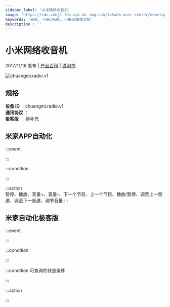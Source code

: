 ```yaml
---
sidebar_label: '小米网络收音机'
image: 'https://cdn.cnbj1.fds.api.mi-img.com/iotweb-user-center/developer_1679047510339sKpuYmak.png?GalaxyAccessKeyId=AKVGLQWBOVIRQ3XLEW&Expires=9223372036854775807&Signature=oimSjqCS122r/mHs1faYBrusW08='
keywords: '米家, 小米/米家, 小米网络收音机'
description : ''
---
```

# 小米网络收音机

2017/11/16 发布 | [产品百科](https://home.mi.com/webapp/content/baike/product/index.html?model=chuangmi.radio.v1/) | [说明书](https://home.mi.com/views/introduction.html?model=chuangmi.radio.v1&region=cn)

![chuangmi.radio.v1](https://cdn.cnbj1.fds.api.mi-img.com/iotweb-user-center/developer_1679047510339sKpuYmak.png?GalaxyAccessKeyId=AKVGLQWBOVIRQ3XLEW&Expires=9223372036854775807&Signature=oimSjqCS122r/mHs1faYBrusW08=)

## 规格  
> 
**设备 ID** ：chuangmi.radio.v1  
**通讯协议** ：  
**极客版**  ： 待补充 


## 米家APP自动化  

:::event  

:::

:::condition  

:::

:::action   
暂停、播放、音量+、音量-、下一个节目、上一个节目、播放/暂停、调至上一频道、调至下一频道、调节音量
:::

## 米家自动化极客版  

:::event  

:::

:::condition  

:::

:::condition 可查询的状态条件  

:::

:::action  

:::

        
